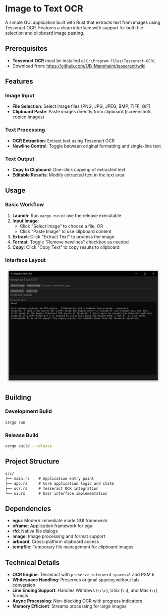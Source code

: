 # Image to Text OCR

A simple GUI application built with Rust that extracts text from images using Tesseract OCR. Features a clean interface with support for both file selection and clipboard image pasting.

## Prerequisites

- **Tesseract OCR** must be installed at `C:\Program Files\Tesseract-OCR\`
- Download from: https://github.com/UB-Mannheim/tesseract/wiki

## Features

### Image Input
- **File Selection**: Select image files (PNG, JPG, JPEG, BMP, TIFF, GIF)
- **Clipboard Paste**: Paste images directly from clipboard (screenshots, copied images)

### Text Processing
- **OCR Extraction**: Extract text using Tesseract OCR
- **Newline Control**: Toggle between original formatting and single-line text

### Text Output
- **Copy to Clipboard**: One-click copying of extracted text
- **Editable Results**: Modify extracted text in the text area

## Usage

### Basic Workflow
1. **Launch**: Run `cargo run` or use the release executable
2. **Input Image**: 
   - Click "Select Image" to choose a file, OR
   - Click "Paste Image" to use clipboard content
3. **Extract**: Click "Extract Text" to process the image
4. **Format**: Toggle "Remove newlines" checkbox as needed
5. **Copy**: Click "Copy Text" to copy results to clipboard

### Interface Layout
![alt text](image.png)

## Building

### Development Build
```bash
cargo run
```

### Release Build
```bash
cargo build --release
```

## Project Structure

```
src/
├── main.rs    # Application entry point
├── app.rs     # Core application logic and state
├── ocr.rs     # Tesseract OCR integration
└── ui.rs      # User interface implementation
```

## Dependencies

- **egui**: Modern immediate mode GUI framework
- **eframe**: Application framework for egui
- **rfd**: Native file dialogs
- **image**: Image processing and format support
- **arboard**: Cross-platform clipboard access
- **tempfile**: Temporary file management for clipboard images

## Technical Details

- **OCR Engine**: Tesseract with `preserve_interword_spaces=1` and PSM 6
- **Whitespace Handling**: Preserves original spacing without tab conversion
- **Line Ending Support**: Handles Windows (`\r\n`), Unix (`\n`), and Mac (`\r`) formats
- **Async Processing**: Non-blocking OCR with progress indicators
- **Memory Efficient**: Streams processing for large images
